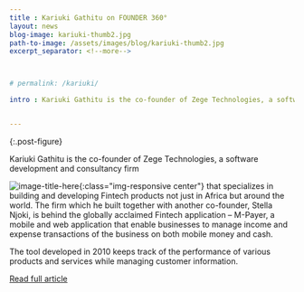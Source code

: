 ```yaml
---
title : Kariuki Gathitu on FOUNDER 360°
layout: news
blog-image: kariuki-thumb2.jpg
path-to-image: /assets/images/blog/kariuki-thumb2.jpg
excerpt_separator: <!--more-->



# permalink: /kariuki/

intro : Kariuki Gathitu is the co-founder of Zege Technologies, a software development and consultancy firm that specializes in building and developing Fintech products not just in Africa but around the world.The firm which he built together with another co-founder, Stella Njoki, is behind the globally acclaimed Fintech application – M-Payer, a mobile and web application that enable businesses to manage income and expense transactions of the business on both mobile money and cash.


---
```


{:.post-figure}

Kariuki Gathitu is the co-founder of Zege Technologies, a software development and consultancy firm 
<!--more-->
![image-title-here](/assets/images/blog/{{page.blog-image}}){:class="img-responsive center"}
that specializes in building and developing Fintech products not just in Africa but around the world.
The firm which he built together with another co-founder, Stella Njoki, is behind the globally acclaimed Fintech application – M-Payer, a mobile and web application that enable businesses to manage income and expense transactions of the business on both mobile money and cash.

The tool developed in 2010 keeps track of the performance of various products and services while managing customer information.

[Read full article](https://founder360mag.com/this-entrepreneur-left-his-bank-job-and-built-one-of-the-most-successful-fintech-products-in-africa/)


